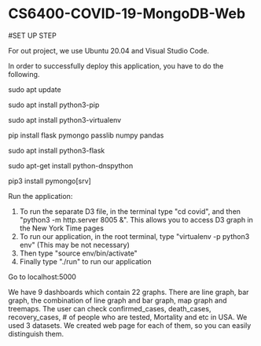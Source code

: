 # CS6400-COVID-19-MongoDB-Web

#SET UP STEP

For out project, we use Ubuntu 20.04 and Visual Studio Code.

In order to successfully deploy this application, you have to do the following.

sudo apt update

sudo apt install python3-pip

sudo apt install python3-virtualenv

pip install flask pymongo passlib numpy pandas

sudo apt install python3-flask

sudo apt-get install python-dnspython

pip3 install pymongo[srv]

Run the application: 
  1. To run the separate D3 file, in the terminal type "cd covid", and then "python3 -m http.server 8005 &". This allows you to access D3 graph in the New York Time pages
  2. To run our application, in the root terminal, type "virtualenv -p python3 env" (This may be not necessary)
  3. Then type "source env/bin/activate"
  4. Finally type "./run" to run our application

Go to localhost:5000

We have 9 dashboards which contain 22 graphs. There are line graph, bar graph, the combination of line graph and bar graph, map graph and treemaps. The user can check confirmed_cases, death_cases, recovery_cases, # of people who are tested, Mortality and etc in USA. We used 3 datasets. We created web page for each of them, so you can easily distinguish them.
